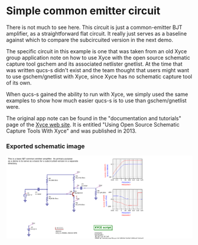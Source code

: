 # Simple common emitter circuit

There is not much to see here.  This circuit is just a common-emitter
BJT amplifier, as a straightforward flat circuit.  It really just
serves as a baseline against which to compare the subcircuited version
in the next demo.

The specific circuit in this example is one that was taken from an old
Xyce group application note on how to use Xyce with the open source
schematic capture tool gschem and its associated netlister gnetlist.
At the time that was written qucs-s didn't exist and the team thought
that users might want to use gschem/gnetlist with Xyce, since Xyce has
no schematic capture tool of its own.

When qucs-s gained the ability to run with Xyce, we simply used the
same examples to show how much easier qucs-s is to use than
gschem/gnetlist were.

The original app note can be found in the "documentation and
tutorials" page of the [Xyce web site](https://xyce.sandia.gov).  It
is entitled "Using Open Source Schematic Capture Tools With Xyce" and
was published in 2013.

### Exported schematic image
![Created with Qucs "Export as image" option"](export.png)
